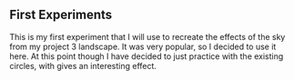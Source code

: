 ## First Experiments
This is my first experiment that I will use to recreate the effects of the sky from my project 3 landscape. It was very popular, so I decided to use it here. 
At this point though I have decided to just practice with the existing circles, with  gives an interesting effect. 